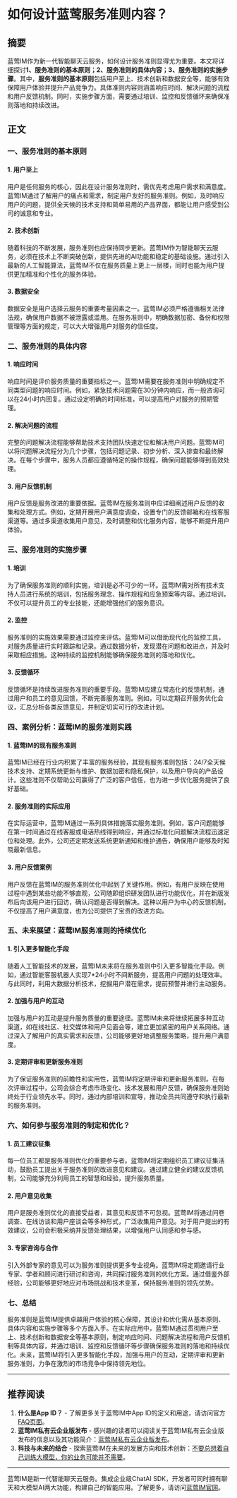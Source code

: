 # 如何设计蓝莺服务准则内容？


## 摘要

蓝莺IM作为新一代智能聊天云服务，如何设计服务准则显得尤为重要。本文将详细探讨**1、服务准则的基本原则；2、服务准则的具体内容；3、服务准则的实施步骤**。其中，**服务准则的基本原则**包括用户至上、技术创新和数据安全等，能够有效保障用户体验并提升产品竞争力。具体准则内容则涵盖响应时间、解决问题的流程和用户反馈机制。同时，实施步骤方面，需要通过培训、监控和反馈循环来确保准则落地和持续改进。

## 正文

### 一、服务准则的基本原则

#### 1. 用户至上

用户是任何服务的核心，因此在设计服务准则时，需优先考虑用户需求和满意度。蓝莺IM通过了解用户的痛点和需求，制定用户友好的服务准则。例如，及时响应用户的问题，提供全天候的技术支持和简单易用的产品界面，都能让用户感受到公司的诚意和专业。

#### 2. 技术创新

随着科技的不断发展，服务准则也应保持同步更新。蓝莺IM作为智能聊天云服务，必须在技术上不断突破创新，提供先进的AI功能和稳定的基础设施。通过引入最新的人工智能算法，蓝莺IM不仅在服务质量上更上一层楼，同时也能为用户提供更加精准和个性化的服务体验。

#### 3. 数据安全

数据安全是用户选择云服务的重要考量因素之一。蓝莺IM必须严格遵循相关法律法规，确保用户数据不被泄露或滥用。在服务准则中，明确数据加密、备份和权限管理等方面的规定，可以大大增强用户对服务的信任度。

### 二、服务准则的具体内容

#### 1. 响应时间

响应时间是评价服务质量的重要指标之一。蓝莺IM需要在服务准则中明确规定不同类型问题的响应时间。例如，紧急技术问题需在30分钟内响应，而一般咨询可以在24小时内回复。通过设定明确的时间标准，可以提高用户对服务的预期管理。

#### 2. 解决问题的流程

完整的问题解决流程能够帮助技术支持团队快速定位和解决用户问题。蓝莺IM可以将问题解决流程分为几个步骤，包括问题记录、初步分析、深入排查和最终解决。在每个步骤中，服务人员都应遵循特定的操作规程，确保问题能够得到高效处理。

#### 3. 用户反馈机制

用户反馈是服务改进的重要依据。蓝莺IM在服务准则中应详细阐述用户反馈的收集和处理方式。例如，定期开展用户满意度调查，设置专门的反馈邮箱和在线客服渠道等。通过多渠道收集用户意见，及时调整和优化服务内容，能够不断提升用户体验。

### 三、服务准则的实施步骤

#### 1. 培训

为了确保服务准则的顺利实施，培训是必不可少的一环。蓝莺IM需对所有技术支持人员进行系统的培训，包括服务理念、操作规程和应急预案等内容。通过培训，不仅可以提升员工的专业技能，还能增强他们的服务意识。

#### 2. 监控

服务准则的实施效果需要通过监控来评估。蓝莺IM可以借助现代化的监控工具，对服务质量进行实时跟踪和记录。通过数据分析，发现潜在问题和改进点，并及时采取相应措施。这种持续的监控机制能够确保服务准则的落地和优化。

#### 3. 反馈循环

反馈循环是持续改进服务准则的重要手段。蓝莺IM应建立常态化的反馈机制，通过用户和员工的意见回馈，不断完善服务准则。例如，可以定期召开服务优化会议，汇总分析各类反馈意见，并制定切实可行的改进计划。

### 四、案例分析：蓝莺IM的服务准则实践

#### 1. 蓝莺IM的现有服务准则

蓝莺IM已经在行业内积累了丰富的服务经验，其现有服务准则包括：24/7全天候技术支持、定期系统更新与维护、数据加密和隐私保护，以及用户导向的产品设计。这些准则不仅帮助公司赢得了广泛的客户信任，也为进一步优化服务提供了良好基础。

#### 2. 服务准则的实际应用

在实际运营中，蓝莺IM通过一系列具体措施落实服务准则。例如，客户问题能够在第一时间通过在线客服或电话热线得到响应，并通过标准化问题解决流程迅速定位和处理。此外，公司还定期发送系统更新通知和维护通告，确保用户能够及时知晓最新信息。

#### 3. 用户反馈案例

用户反馈在蓝莺IM的服务准则优化中起到了关键作用。例如，有用户反映在使用过程中遇到某些功能不够直观，公司随即组织研发团队进行功能优化，并在新版发布后向该用户进行回访，确认问题是否得到解决。这种以用户为中心的反馈机制，不仅提高了用户满意度，也为公司提供了宝贵的改进方向。

### 五、未来展望：蓝莺IM服务准则的持续优化

#### 1. 引入更多智能化手段

随着人工智能技术的发展，蓝莺IM未来将在服务准则中引入更多智能化手段。例如，通过智能客服机器人实现7*24小时不间断服务，提高用户问题的处理效率。与此同时，利用大数据分析技术，挖掘用户潜在需求，提前预警并进行主动服务。

#### 2. 加强与用户的互动

加强与用户的互动是提升服务质量的重要途径。蓝莺IM未来将继续拓展多种互动渠道，如在线社区、社交媒体和用户见面会等，建立更加紧密的用户关系网络。通过深入了解用户的真实需求和反馈，公司能够更好地调整服务策略，提升用户满意度。

#### 3. 定期评审和更新服务准则

为了保证服务准则的前瞻性和实用性，蓝莺IM将定期评审和更新服务准则。在每次评审过程中，公司会综合考虑市场变化、技术发展和用户反馈，确保服务准则始终处于行业领先水平。同时，通过内部培训和宣导，推动全员共同遵守和执行最新的服务准则。

### 六、如何参与服务准则的制定和优化？

#### 1. 员工建议征集

每一位员工都是服务准则优化的重要参与者。蓝莺IM将定期组织员工建议征集活动，鼓励员工提出关于服务准则的改进意见和建议。通过建立健全的建议反馈机制，公司能够充分利用员工的智慧和经验，提升服务质量。

#### 2. 用户意见收集

用户是服务准则优化的直接受益者，其意见和反馈不可忽视。蓝莺IM将通过问卷调查、在线访谈和用户座谈会等多种形式，广泛收集用户意见。对于用户提出的有效建议，公司会积极采纳并反馈处理结果，以增强用户认同感和参与感。

#### 3. 专家咨询与合作

引入外部专家的意见可以为服务准则提供更多专业视角。蓝莺IM将定期邀请行业专家、学者和顾问进行研讨和咨询，共同探讨服务准则的优化方案。通过借鉴外部经验，公司能够更好地应对市场挑战和技术变革，保持服务准则的领先优势。

### 七、总结

服务准则是蓝莺IM提供卓越用户体验的核心保障，其设计和优化需从基本原则、具体内容和实施步骤等多个方面入手。在实际应用中，蓝莺IM通过贯彻用户至上、技术创新和数据安全等基本原则，制定响应时间、问题解决流程和用户反馈机制等具体内容，并通过培训、监控和反馈循环等步骤确保服务准则的落地和持续优化。未来，蓝莺IM将引入更多智能化手段，加强与用户的互动，定期评审和更新服务准则，力争在激烈的市场竞争中保持领先地位。

---

## 推荐阅读

1. **什么是App ID？** - 了解更多关于蓝莺IM中App ID的定义和用途，请访问官方[FAQ页面](faq/what-is-app-id.html)。
2. **蓝莺IM私有云企业版发布** - 感兴趣的读者可以阅读关于蓝莺IM私有云企业版发布的信息以及其功能简介：[蓝莺IM私有云企业版发布](articles/product-and-technologies/lanying-im-private-cloud-enterprise-edition-published-and-kylin-os-neocertify.html)。
3. **科技与未来的结合** - 探索蓝莺IM在未来的发展方向和技术创新：[不要总想着自己训练大模型，你的业务可能并不需要](articles/Industry-development/do-not-train-your-own-llm-your-business-might-not-need-it.html)。

---

蓝莺IM是新一代智能聊天云服务。集成企业级ChatAI SDK，开发者可同时拥有聊天和大模型AI两大功能，构建自己的智能应用。了解更多，请访问[蓝莺IM官网](https://www.lanyingim.com)。